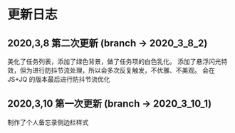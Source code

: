 # 更新日志

## 2020,3,8 第二次更新  (branch -> 2020_3_8_2)
美化了任务列表，添加了绿色背景，做了任务项的白色乳化。
添加了悬浮闪光特效，但为进行防抖节流处理，所以会多次反复触发，不优雅、不美观。
会在 JS+JQ 的版本最后进行防抖节流优化

## 2020,3,10 第一次更新 (branch -> 2020_3_10_1)
制作了个人备忘录侧边栏样式